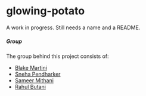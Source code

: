 # glowing-potato

A work in progress. Still needs a name and a README.

##### Group

The group behind this project consists of:
 - [Blake Martini](https://github.com/Dreadzone345)
 - [Sneha Pendharker](https://github.com/spendharkar)
 - [Sameer Mithani](https://github.com/sameermithani)
 - [Rahul Butani](https://github.com/rrbutani)
